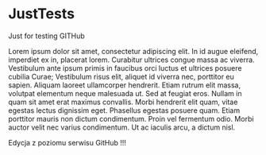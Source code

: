# JustTests
Just for testing GITHub

Lorem ipsum dolor sit amet, consectetur adipiscing elit. In id augue eleifend, imperdiet ex in, placerat lorem. 
Curabitur ultrices congue massa ac viverra. 
Vestibulum ante ipsum primis in faucibus orci luctus et ultrices posuere cubilia Curae; Vestibulum risus elit, aliquet id viverra nec, porttitor eu sapien. 
Aliquam laoreet ullamcorper hendrerit. Etiam rutrum elit massa, volutpat elementum neque malesuada ut. 
Sed at feugiat eros. Nullam in quam sit amet erat maximus convallis. Morbi hendrerit elit quam, vitae egestas lectus dignissim eget. 
Phasellus egestas posuere quam. Etiam porttitor mauris non dictum condimentum. 
Proin vel fermentum odio. Morbi auctor velit nec varius condimentum. Ut ac iaculis arcu, a dictum nisl. 

Edycja z poziomu serwisu GitHub !!!
